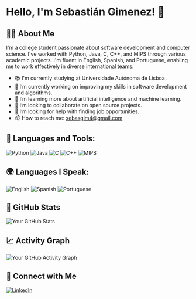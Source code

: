 # Hello, I'm Sebastián Gimenez! 👋

## 👨‍💻 About Me
I'm a college student passionate about software development and computer science. I've worked with Python, Java, C, C++, and MIPS through various academic projects. I'm fluent in English, Spanish, and Portuguese, enabling me to work effectively in diverse international teams.

- 📚 I'm currently studying at Universidade Autónoma de Lisboa .
- 🔭 I’m currently working on improving my skills in software development and algorithms.
- 🌱 I’m learning more about artificial intelligence and machine learning.
- 👯 I’m looking to collaborate on open source projects.
- 🤔 I’m looking for help with finding job opportunities.
- 📫 How to reach me: sebasgim4@gmail.com

## 🚀 Languages and Tools:

![Python](https://img.shields.io/badge/Python-3776AB?style=for-the-badge&logo=python&logoColor=white)
![Java](https://img.shields.io/badge/Java-007396?style=for-the-badge&logo=java&logoColor=white)
![C](https://img.shields.io/badge/C-00599C?style=for-the-badge&logo=c&logoColor=white)
![C++](https://img.shields.io/badge/C++-00599C?style=for-the-badge&logo=cplusplus&logoColor=white)
![MIPS](https://img.shields.io/badge/MIPS-000000?style=for-the-badge&logo=mips&logoColor=white)

## 🌍 Languages I Speak:
![English](https://img.shields.io/badge/English-3178C6?style=for-the-badge&logo=English&logoColor=white)
![Spanish](https://img.shields.io/badge/Spanish-E34F26?style=for-the-badge&logo=Spanish&logoColor=white)
![Portuguese](https://img.shields.io/badge/Portuguese-007ACC?style=for-the-badge&logo=Portuguese&logoColor=white)

## 🌟 GitHub Stats

![Your GitHub Stats](https://github-readme-stats.vercel.app/api?username=yourusername&show_icons=true&theme=tokyonight)

## 📈 Activity Graph

![Your GitHub Activity Graph](https://activity-graph.herokuapp.com/graph?username=yourusername&theme=react-dark)

## 🔗 Connect with Me

[![LinkedIn](https://img.shields.io/badge/LinkedIn-0077B5?style=for-the-badge&logo=linkedin&logoColor=white)](https://www.linkedin.com/in/sebas-gim/)
